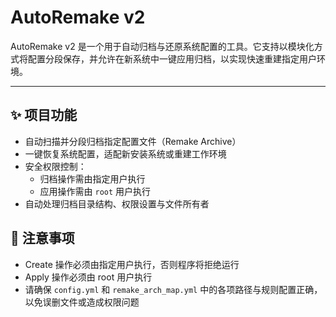 # AutoRemake v2

AutoRemake v2 是一个用于自动归档与还原系统配置的工具。它支持以模块化方式将配置分段保存，并允许在新系统中一键应用归档，以实现快速重建指定用户环境。

---

## ✨ 项目功能

- 自动扫描并分段归档指定配置文件（Remake Archive）
- 一键恢复系统配置，适配新安装系统或重建工作环境
- 安全权限控制：
  - 归档操作需由指定用户执行
  - 应用操作需由 `root` 用户执行
- 自动处理归档目录结构、权限设置与文件所有者

## 📌 注意事项

- Create 操作必须由指定用户执行，否则程序将拒绝运行
- Apply 操作必须由 root 用户执行
- 请确保 `config.yml` 和 `remake_arch_map.yml` 中的各项路径与规则配置正确，以免误删文件或造成权限问题
